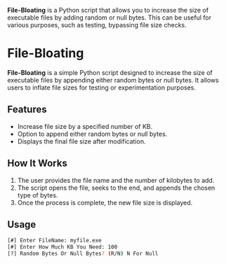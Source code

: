 
**File-Bloating** is a Python script that allows you to increase the size of executable files by adding random or null bytes. This can be useful for various purposes, such as testing, bypassing file size checks.

# File-Bloating

**File-Bloating** is a simple Python script designed to increase the size of executable files by appending either random bytes or null bytes. It allows users to inflate file sizes for testing or experimentation purposes.

## Features
- Increase file size by a specified number of KB.
- Option to append either random bytes or null bytes.
- Displays the final file size after modification.

## How It Works
1. The user provides the file name and the number of kilobytes to add.
2. The script opens the file, seeks to the end, and appends the chosen type of bytes.
3. Once the process is complete, the new file size is displayed.

## Usage
```bash
[#] Enter FileName: myfile.exe
[#] Enter How Much KB You Need: 100
[?] Random Bytes Or Null Bytes? (R/N) N For Null
```
